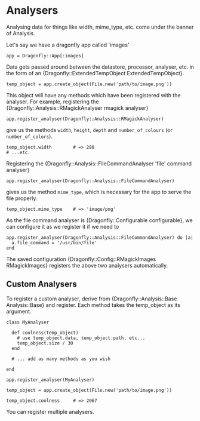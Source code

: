 Analysers
=========

Analysing data for things like width, mime_type, etc. come under the banner of Analysis.

Let's say we have a dragonfly app called 'images'

    app = Dragonfly::App[:images]

Data gets passed around between the datastore, processor, analyser, etc. in the form of an {Dragonfly::ExtendedTempObject ExtendedTempObject}.

    temp_object = app.create_object(File.new('path/to/image.png'))

This object will have any methods which have been registered with the analyser. For example, registering
the {Dragonfly::Analysis::RMagickAnalyser rmagick analyser}

    app.register_analyser(Dragonfly::Analysis::RMagickAnalyser)

give us the methods `width`, `height`, `depth` and `number_of_colours` (or `number_of_colors`).

    temp_object.width        # => 280
    # ...etc.

Registering the {Dragonfly::Analysis::FileCommandAnalyser 'file' command analyser}

    app.register_analyser(Dragonfly::Analysis::FileCommandAnalyser)

gives us the method `mime_type`, which is necessary for the app to serve the file properly.

    temp_object.mime_type    # => 'image/png'

As the file command analyser is {Dragonfly::Configurable configurable}, we can configure it as we register it if we need to

    app.register_analyser(Dragonfly::Analysis::FileCommandAnalyser) do |a|
      a.file_command = '/usr/bin/file'
    end

The saved configuration {Dragonfly::Config::RMagickImages RMagickImages} registers the above two analysers automatically.

Custom Analysers
----------------

To register a custom analyser, derive from {Dragonfly::Analysis::Base Analysis::Base} and register.
Each method takes the temp_object as its argument.

    class MyAnalyser
    
      def coolness(temp_object)
        # use temp_object.data, temp_object.path, etc...
        temp_object.size / 30
      end

      # ... add as many methods as you wish

    end

    app.register_analyser(MyAnalyser)
    
    temp_object = app.create_object(File.new('path/to/image.png'))
    
    temp_object.coolness     # => 2067

You can register multiple analysers.
